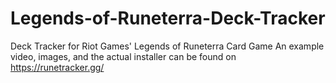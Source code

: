 # Legends-of-Runeterra-Deck-Tracker

Deck Tracker for Riot Games' Legends of Runeterra Card Game
An example video, images, and the actual installer can be found on https://runetracker.gg/
